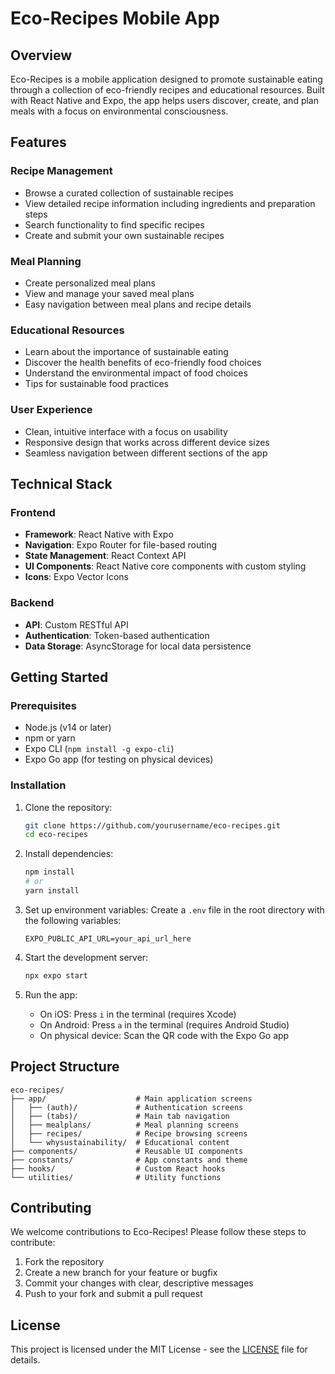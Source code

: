# Eco-Recipes Mobile App

## Overview
Eco-Recipes is a mobile application designed to promote sustainable eating through a collection of eco-friendly recipes and educational resources. Built with React Native and Expo, the app helps users discover, create, and plan meals with a focus on environmental consciousness.

## Features

### Recipe Management
- Browse a curated collection of sustainable recipes
- View detailed recipe information including ingredients and preparation steps
- Search functionality to find specific recipes
- Create and submit your own sustainable recipes

### Meal Planning
- Create personalized meal plans
- View and manage your saved meal plans
- Easy navigation between meal plans and recipe details

### Educational Resources
- Learn about the importance of sustainable eating
- Discover the health benefits of eco-friendly food choices
- Understand the environmental impact of food choices
- Tips for sustainable food practices

### User Experience
- Clean, intuitive interface with a focus on usability
- Responsive design that works across different device sizes
- Seamless navigation between different sections of the app

## Technical Stack

### Frontend
- **Framework**: React Native with Expo
- **Navigation**: Expo Router for file-based routing
- **State Management**: React Context API
- **UI Components**: React Native core components with custom styling
- **Icons**: Expo Vector Icons

### Backend
- **API**: Custom RESTful API
- **Authentication**: Token-based authentication
- **Data Storage**: AsyncStorage for local data persistence

## Getting Started

### Prerequisites
- Node.js (v14 or later)
- npm or yarn
- Expo CLI (`npm install -g expo-cli`)
- Expo Go app (for testing on physical devices)

### Installation
1. Clone the repository:
   ```bash
   git clone https://github.com/yourusername/eco-recipes.git
   cd eco-recipes
   ```

2. Install dependencies:
   ```bash
   npm install
   # or
   yarn install
   ```

3. Set up environment variables:
   Create a `.env` file in the root directory with the following variables:
   ```
   EXPO_PUBLIC_API_URL=your_api_url_here
   ```

4. Start the development server:
   ```bash
   npx expo start
   ```

5. Run the app:
   - On iOS: Press `i` in the terminal (requires Xcode)
   - On Android: Press `a` in the terminal (requires Android Studio)
   - On physical device: Scan the QR code with the Expo Go app

## Project Structure

```
eco-recipes/
├── app/                    # Main application screens
│   ├── (auth)/             # Authentication screens
│   ├── (tabs)/             # Main tab navigation
│   ├── mealplans/          # Meal planning screens
│   ├── recipes/            # Recipe browsing screens
│   └── whysustainability/  # Educational content
├── components/             # Reusable UI components
├── constants/              # App constants and theme
├── hooks/                  # Custom React hooks
└── utilities/              # Utility functions
```

## Contributing

We welcome contributions to Eco-Recipes! Please follow these steps to contribute:

1. Fork the repository
2. Create a new branch for your feature or bugfix
3. Commit your changes with clear, descriptive messages
4. Push to your fork and submit a pull request

## License

This project is licensed under the MIT License - see the [LICENSE](LICENSE) file for details.